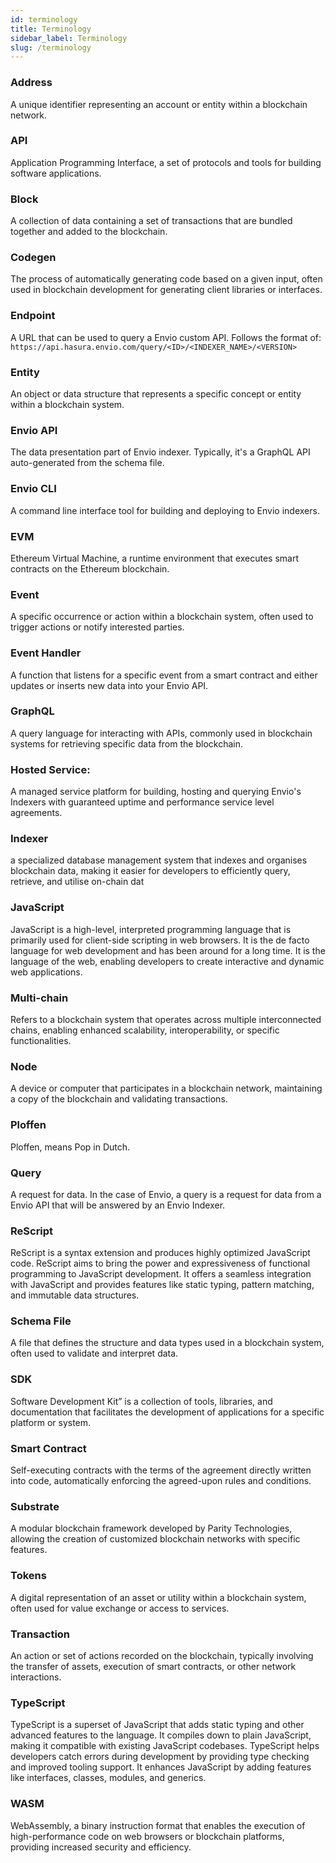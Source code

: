 ```yaml
---
id: terminology
title: Terminology
sidebar_label: Terminology
slug: /terminology
---
```


### Address
 A unique identifier representing an account or entity within a blockchain network.
### API
 Application Programming Interface, a set of protocols and tools for building software applications.
### Block
A collection of data containing a set of transactions that are bundled together and added to the blockchain.
### Codegen
The process of automatically generating code based on a given input, often used in blockchain development for generating client libraries or interfaces.
### Endpoint
 A URL that can be used to query a Envio custom API. Follows the format of: `https://api.hasura.envio.com/query/<ID>/<INDEXER_NAME>/<VERSION>`
### Entity
 An object or data structure that represents a specific concept or entity within a blockchain system.
### Envio API
The data presentation part of Envio indexer. Typically, it's a GraphQL API auto-generated from the schema file.
### Envio CLI
A command line interface tool for building and deploying to Envio indexers.
### EVM
Ethereum Virtual Machine, a runtime environment that executes smart contracts on the Ethereum blockchain.
### Event
A specific occurrence or action within a blockchain system, often used to trigger actions or notify interested parties.
### Event Handler
A function that listens for a specific event from a smart contract and either updates or inserts new data into your Envio API.
### GraphQL
 A query language for interacting with APIs, commonly used in blockchain systems for retrieving specific data from the blockchain.
### Hosted Service: 
A managed service platform for building, hosting and querying Envio's Indexers with guaranteed uptime and performance service level agreements. 
### Indexer 
a specialized database management system that indexes and organises blockchain data, making it easier for developers to efficiently query, retrieve, and utilise on-chain dat
### JavaScript
JavaScript is a high-level, interpreted programming language that is primarily used for client-side scripting in web browsers. It is the de facto language for web development and has been around for a long time. It is the language of the web, enabling developers to create interactive and dynamic web applications.
### Multi-chain
Refers to a blockchain system that operates across multiple interconnected chains, enabling enhanced scalability, interoperability, or specific functionalities.
### Node
A device or computer that participates in a blockchain network, maintaining a copy of the blockchain and validating transactions.
### Ploffen
Ploffen, means Pop in Dutch.
### Query
 A request for data. In the case of Envio, a query is a request for data from a Envio API that will be answered by an Envio Indexer.
### ReScript
ReScript is a syntax extension and produces highly optimized JavaScript code. ReScript aims to bring the power and expressiveness of functional programming to JavaScript development. It offers a seamless integration with JavaScript and provides features like static typing, pattern matching, and immutable data structures.
### Schema File
A file that defines the structure and data types used in a blockchain system, often used to validate and interpret data.
### SDK
Software Development Kit” is a collection of tools, libraries, and documentation that facilitates the development of applications for a specific platform or system.
### Smart Contract
Self-executing contracts with the terms of the agreement directly written into code, automatically enforcing the agreed-upon rules and conditions. 
### Substrate
A modular blockchain framework developed by Parity Technologies, allowing the creation of customized blockchain networks with specific features.
### Tokens
A digital representation of an asset or utility within a blockchain system, often used for value exchange or access to services.
### Transaction
An action or set of actions recorded on the blockchain, typically involving the transfer of assets, execution of smart contracts, or other network interactions.
### TypeScript
TypeScript is a superset of JavaScript that adds static typing and other advanced features to the language. It compiles down to plain JavaScript, making it compatible with existing JavaScript codebases. TypeScript helps developers catch errors during development by providing type checking and improved tooling support. It enhances JavaScript by adding features like interfaces, classes, modules, and generics.
### WASM 
WebAssembly, a binary instruction format that enables the execution of high-performance code on web browsers or blockchain platforms, providing increased security and efficiency.












